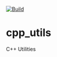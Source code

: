 [![Build](https://github.com/alx-home/cpp_utils/actions/workflows/build.yml/badge.svg)](https://github.com/alx-home/cpp_utils/actions/workflows/build.yml)

# cpp_utils
C++ Utilities
